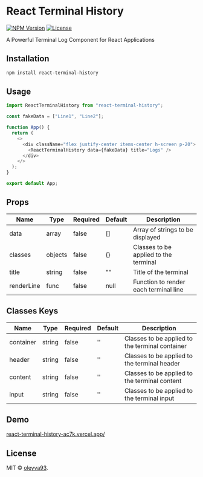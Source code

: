 # React Terminal History

[![NPM Version](https://img.shields.io/npm/v/react-terminal-history.svg)](https://www.npmjs.com/package/react-terminal-history)
[![License](https://img.shields.io/npm/l/react-terminal-history.svg)](https://github.com/oleyva93/react-terminal-history/blob/master/LICENSE)

A Powerful Terminal Log Component for React Applications

## Installation

```bash
npm install react-terminal-history
```

## Usage

```javascript
import ReactTerminalHistory from "react-terminal-history";

const fakeData = ["Line1", "Line2"];

function App() {
  return (
    <>
      <div className="flex justify-center items-center h-screen p-20">
        <ReactTerminalHistory data={fakeData} title="Logs" />
      </div>
    </>
  );
}

export default App;
```

## Props

| Name       | Type    | Required | Default | Description                           |
| ---------- | ------- | -------- | ------- | ------------------------------------- |
| data       | array   | false    | []      | Array of strings to be displayed      |
| classes    | objects | false    | {}      | Classes to be applied to the terminal |
| title      | string  | false    | ""      | Title of the terminal                 |
| renderLine | func    | false    | null    | Function to render each terminal line |

## Classes Keys

| Name      | Type   | Required | Default | Description                                     |
| --------- | ------ | -------- | ------- | ----------------------------------------------- |
| container | string | false    | ''      | Classes to be applied to the terminal container |
| header    | string | false    | ''      | Classes to be applied to the terminal header    |
| content   | string | false    | ''      | Classes to be applied to the terminal content   |
| input     | string | false    | ''      | Classes to be applied to the terminal input     |

## Demo

[react-terminal-history-ac7k.vercel.app/](https://react-terminal-history-ac7k.vercel.app/)

## License

MIT © [oleyva93](./LICENSE).
